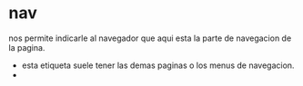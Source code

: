 # nav

nos permite indicarle al navegador que aqui esta la parte de navegacion de la pagina.

+ esta etiqueta suele tener las demas paginas o los menus de navegacion.
+ 